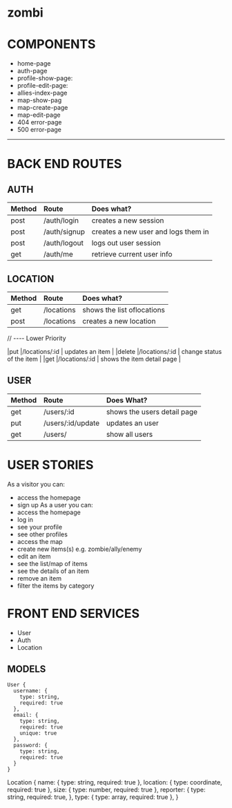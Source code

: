 # zombi

# COMPONENTS
- home-page
- auth-page
- profile-show-page:
- profile-edit-page:
- allies-index-page
- map-show-pag
- map-create-page
- map-edit-page
- 404 error-page
- 500 error-page

---
# BACK END ROUTES
## AUTH
Method   | Route                       | Does what?                              |
|:-------|:----------------------------|:-----------------------------------------|
|post    |/auth/login                  | creates a new session                    |
|post    |/auth/signup                 | creates a new user and logs them in      |
|post    |/auth/logout                 | logs out user session                    |
|get     |/auth/me                     | retrieve current user info               |

## LOCATION
Method   | Route                       | Does what?                               |
|:-------|:----------------------------|:-----------------------------------------|
|get     |/locations                       | shows the list  oflocations          |
|post    |/locations                       | creates a new location                  |


// ---- Lower Priority              

|put     |/locations/:id                   | updates an item                          |
|delete  |/locations/:id                   | change status of the item                |
|get     |/locations/:id                   | shows the item detail page               |

## USER
Method   | Route                       | Does What?                              |
|:-------|:----------------------------|:-----------------------------------------|
|get     |/users/:id                   | shows the users detail page              |
|put     |/users/:id/update            | updates an user                          |
|get     |/users/                       | show all users

# USER STORIES
As a visitor you can:
- access the homepage
- sign up
As a user you can:
- access the homepage
- log in
- see your profile
- see other profiles
- access the map
- create new items(s) e.g. zombie/ally/enemy
- edit an item
- see the list/map of items
- see the details of an item
- remove an item
- filter the items by category

# FRONT END SERVICES
- User
- Auth
- Location

## MODELS

```
User {
  username: {
    type: string,
    required: true
  },
  email: {
    type: string,
    required: true
    unique: true
  },
  password: {
    type: string,
    required: true
  }
}

```
Location {
  name: {
    type: string,
    required: true
  },
  location: {
    type: coordinate,
    required: true
  },
  size: {
    type: number,
    required: true
  },
  reporter: {
    type: string,
    required: true,
  },
  type: {
    type: array,
    required: true
  }, 
}

